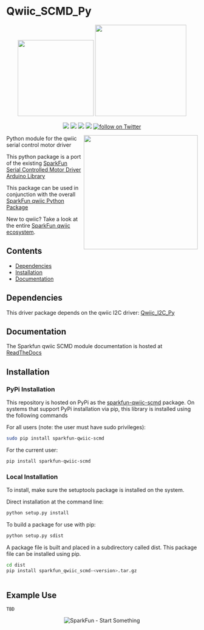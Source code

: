 Qwiic_SCMD_Py
==============

<p align="center">
   <img src="https://cdn.sparkfun.com/assets/custom_pages/2/7/2/qwiic-logo-registered.jpg"  width=200>  
   <img src="https://www.python.org/static/community_logos/python-logo-master-v3-TM.png"  width=240>   
</p>
<p align="center">
	<a href="https://pypi.org/project/sparkfun-qwiic-scmd/" alt="Package">
		<img src="https://img.shields.io/pypi/pyversions/sparkfun_qwiic_scmd.svg" /></a>
	<a href="https://github.com/sparkfun/Qwiic_SCMD_Py/issues" alt="Issues">
		<img src="https://img.shields.io/github/issues/sparkfun/Qwiic_SCMD_Py.svg" /></a>
	<a href="https://qwiic-scmd-py.readthedocs.io/en/latest/?" alt="Documentation">
		<img src="https://readthedocs.org/projects/qwiic-scmd-py/badge/?version=latest&style=flat" /></a>
	<a href="https://github.com/sparkfun/Qwiic_SCMD_Py/blob/master/LICENSE" alt="License">
		<img src="https://img.shields.io/badge/license-MIT-blue.svg" /></a>
	<a href="https://twitter.com/intent/follow?screen_name=sparkfun">
        	<img src="https://img.shields.io/twitter/follow/sparkfun.svg?style=social&logo=twitter"
           	 alt="follow on Twitter"></a>
	
</p>

<img src="https://cdn.sparkfun.com//assets/parts/1/1/5/7/6/13911-01.jpg"  align="right" width=300>

Python module for the qwiic serial control motor driver

This python package is a port of the existing [SparkFun Serial Controlled Motor Driver Arduino Library](https://github.com/sparkfun/SparkFun_Serial_Controlled_Motor_Driver_Arduino_Library)

This package can be used in conjunction with the overall [SparkFun qwiic Python Package](https://github.com/sparkfun/Qwiic_Py)

New to qwiic? Take a look at the entire [SparkFun qwiic ecosystem](https://www.sparkfun.com/qwiic).

## Contents

* [Dependencies](#dependencies)
* [Installation](#installation)
* [Documentation](#documentation)

Dependencies 
-------------
This driver package depends on the qwiic I2C driver: 
[Qwiic_I2C_Py](https://github.com/sparkfun/Qwiic_I2C_Py)

Documentation
-------------
The Sparkfun qwiic SCMD module documentation is hosted at [ReadTheDocs](https://qwiic-scmd-py.readthedocs.io/en/latest/index.html)

Installation
---------------
### PyPi Installation
This repository is hosted on PyPi as the [sparkfun-qwiic-scmd](https://pypi.org/project/sparkfun-qwiic-scmd/) package. On systems that support PyPi installation via pip, this library is installed using the following commands

For all users (note: the user must have sudo privileges):
```sh
sudo pip install sparkfun-qwiic-scmd
```
For the current user:

```sh
pip install sparkfun-qwiic-scmd
```

### Local Installation
To install, make sure the setuptools package is installed on the system.

Direct installation at the command line:
```sh
python setup.py install
```

To build a package for use with pip:
```sh
python setup.py sdist
 ```
A package file is built and placed in a subdirectory called dist. This package file can be installed using pip.
```sh
cd dist
pip install sparkfun_qwiic_scmd-<version>.tar.gz
  
```
 Example Use
 -------------
 ```
 TBD
 
 ```

<p align="center">
<img src="https://cdn.sparkfun.com/assets/custom_pages/3/3/4/dark-logo-red-flame.png" alt="SparkFun - Start Something">
</p>
